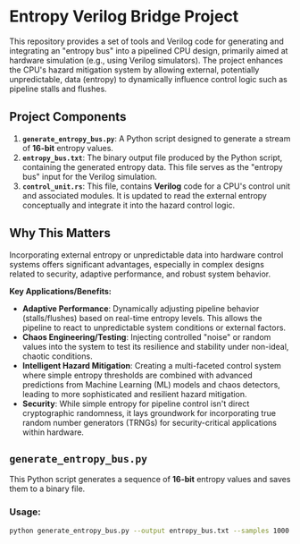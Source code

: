 # Entropy Verilog Bridge Project

This repository provides a set of tools and Verilog code for generating and integrating an "entropy bus" into a pipelined CPU design, primarily aimed at hardware simulation (e.g., using Verilog simulators). The project enhances the CPU's hazard mitigation system by allowing external, potentially unpredictable, data (entropy) to dynamically influence control logic such as pipeline stalls and flushes.

## Project Components

1.  **`generate_entropy_bus.py`**: A Python script designed to generate a stream of **16-bit** entropy values.
2.  **`entropy_bus.txt`**: The binary output file produced by the Python script, containing the generated entropy data. This file serves as the "entropy bus" input for the Verilog simulation.
3.  **`control_unit.rs`**: This file, contains **Verilog** code for a CPU's control unit and associated modules. It is updated to read the external entropy conceptually and integrate it into the hazard control logic.

## Why This Matters

Incorporating external entropy or unpredictable data into hardware control systems offers significant advantages, especially in complex designs related to security, adaptive performance, and robust system behavior.

**Key Applications/Benefits:**

* **Adaptive Performance**: Dynamically adjusting pipeline behavior (stalls/flushes) based on real-time entropy levels. This allows the pipeline to react to unpredictable system conditions or external factors.
* **Chaos Engineering/Testing**: Injecting controlled "noise" or random values into the system to test its resilience and stability under non-ideal, chaotic conditions.
* **Intelligent Hazard Mitigation**: Creating a multi-faceted control system where simple entropy thresholds are combined with advanced predictions from Machine Learning (ML) models and chaos detectors, leading to more sophisticated and resilient hazard mitigation.
* **Security**: While simple entropy for pipeline control isn't direct cryptographic randomness, it lays groundwork for incorporating true random number generators (TRNGs) for security-critical applications within hardware.

## `generate_entropy_bus.py`

This Python script generates a sequence of **16-bit** entropy values and saves them to a binary file.

### Usage:

```bash
python generate_entropy_bus.py --output entropy_bus.txt --samples 1000 --noisy
